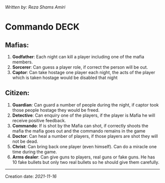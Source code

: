 _Written by: Reza Shams Amiri_
# Commando DECK

## **Mafias:**
1. **Godfather**: Each night can kill a player including one of the mafia members.
1. **Sorcerer**: Can guess a player role, if correct the person will be out. 
1. **Captor**: Can take hostage one player each night, the acts of the player which is taken hostage would be disabled that night

## **Citizen:**
1. **Guardian**: Can guard a number of people during the night, if captor took those people hostage they would be freed.
1. **Detective**: Can enquiry one of the players, if the player is Mafia he will receive positive feedback.
1. **Commando**: If is shot by the Mafia can shot, if correctly shoots the mafia the mafia goes out and the commando remains in the game
1. **Doctor**: Can heal a number of players, if those players are shot they will not be dead.
1. **Christ**: Can bring back one player (even himself). Can do a miracle one time during the game.
1. **Arms dealer**: Can give guns to players, real guns or fake guns. He has 10 fake bullets but only two real bullets so he should give them carefully.


* * *
Creation date: _2021-11-16_
